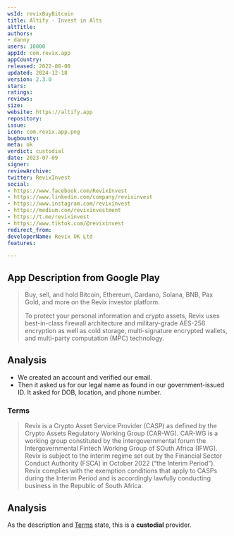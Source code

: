 ```yaml
---
wsId: revixBuyBitcoin
title: Altify - Invest in Alts
altTitle: 
authors:
- danny
users: 10000
appId: com.revix.app
appCountry: 
released: 2022-08-08
updated: 2024-12-18
version: 2.3.0
stars: 
ratings: 
reviews: 
size: 
website: https://altify.app
repository: 
issue: 
icon: com.revix.app.png
bugbounty: 
meta: ok
verdict: custodial
date: 2023-07-09
signer: 
reviewArchive: 
twitter: RevixInvest
social:
- https://www.facebook.com/RevixInvest
- https://www.linkedin.com/company/revixinvest
- https://www.instagram.com/revixinvest
- https://medium.com/revixinvestment
- https://t.me/revixinvest
- https://www.tiktok.com/@revixinvest
redirect_from: 
developerName: Revix UK Ltd
features: 

---
```


## App Description from Google Play

> Buy, sell, and hold Bitcoin, Ethereum, Cardano, Solana, BNB, Pax Gold, and more on the Revix investor platform.
>
> To protect your personal information and crypto assets, Revix uses best-in-class firewall architecture and military-grade AES-256 encryption as well as cold storage, multi-signature encrypted wallets, and multi-party computation (MPC) technology.

## Analysis

- We created an account and verified our email.
- Then it asked us for our legal name as found in our government-issued ID. It asked for DOB, location, and phone number.

### Terms

> Revix is a Crypto Asset Service Provider (CASP) as defined by the Crypto Assets Regulatory Working Group (CAR-WG). CAR-WG is a working group constituted by the intergovernmental forum the Intergovernmental Fintech Working Group of SOuth Africa (IFWG). Revix is subject to the interim regime set out by the Financial Sector Conduct Authority (FSCA) in October 2022 (“the Interim Period”). Revix complies with the exemption conditions that apply to CASPs during the Interim Period and is accordingly lawfully conducting business in the Republic of South Africa.

## Analysis

As the description and [Terms](https://revix.com/legal/terms-of-service) state, this is a **custodial** provider.
